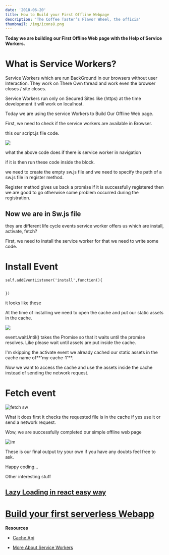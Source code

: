 ```yaml
---
date: '2018-06-20'
title: How to Build your First Offline Webpage
description: 'The Coffee Taster’s Flavor Wheel, the officia'
thumbnail: /img/icons8.png
---
```

**Today we are building our First Offline Web page with the Help of Service Workers.**

# What is Service Workers?

Service Workers which are run BackGround In our browsers without user Interaction. They work on There Own thread and work even the browser closes / site closes.

Service Workers run only on Secured Sites like (https) at the time development it will work on localhost.


Today we are using the service Workers to Build Our Offline Web page.

First, we need to check if the service workers are available in Browser.

this our script.js file code.

![](https://thepracticaldev.s3.amazonaws.com/i/x0z218xrx7jk01iu6yl4.png)

what the above code does if there is service worker in navigation

if it is then run these code inside the block.

 we need to create the empty sw.js file and we need to specify the path of a sw.js  file in register method.

Register method gives us back a promise if it is successfully registered
then we are good to go otherwise some problem occurred during the registration.


## Now we are in Sw.js file

they are different life cycle events service worker offers us
which are install, activate, fetch?


First, we need to install the service worker for that we need to write some code.

# Install Event

```
self.addEventListener('install',function(){


})

```
it looks like these


At the time of installing we need to open the cache and put our static assets in the cache.


![](https://thepracticaldev.s3.amazonaws.com/i/6xjugryg1213exjge75h.png)

event.waitUntil() takes the Promise so that it waits until the promise
resolves. Like please wait until assets are put inside the cache.

I'm skipping the activate event we already cached our static assets in the cache name of**'my-cache-1'**.

Now we want to access the cache and use the assets inside the cache instead of sending the network request.

# Fetch event

![fetch sw](https://thepracticaldev.s3.amazonaws.com/i/owdgnfd2ue1o6ch97k7b.png)


What it does first it checks the requested file is in the cache if yes use it or send a network request.



Wow, we are  successfully completed  our  simple offline web page

![im](https://thepracticaldev.s3.amazonaws.com/i/u98l3a6umh6xfvzrw4zx.gif)


These is our final output try your own if you have any doubts feel free to ask.

Happy coding...

Other interesting stuff
## [Lazy Loading in react easy way](https://dev.to/saigowthamr/lazy-load-in-react-using--react-lazy-load-package-2h8p)

# [Build your first serverless Webapp](https://dev.to/saigowthamr/how-to-build-your-first-serverless-webpage-using-aws-lambda-31de)

**Resources**

- [Cache Api ](https://developer.mozilla.org/en-US/docs/Web/API/Cache)

- [More About Service Workers](https://developer.mozilla.org/en-US/docs/Web/API/Service_Worker_API)




